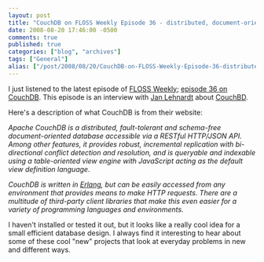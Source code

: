 ```yaml
---
layout: post
title: "CouchDB on FLOSS Weekly Episode 36 - distributed, document-oriented, RESTful database"
date: 2008-08-20 17:46:00 -0500
comments: true
published: true
categories: ["blog", "archives"]
tags: ["General"]
alias: ["/post/2008/08/20/CouchDB-on-FLOSS-Weekly-Episode-36-distributed-document-oriented-RESTful-database", "/post/2008/08/20/couchdb-on-floss-weekly-episode-36-distributed-document-oriented-restful-database"]
---
```

<!-- more -->
<p>
I just listened to the latest episode of <a href="http://twit.tv/FLOSS">FLOSS Weekly</a>; <a href="http://twit.tv/floss36">episode 36 on CouchDB</a>. This episode is an interview with <a href="http://jan.prima.de/">Jan Lehnardt</a> about <a href="http://incubator.apache.org/couchdb/">CouchBD</a>.
</p>
<p>
Here&#39;s a description of what CouchDB is from their website:
</p>
<p>
<em>Apache CouchDB is a distributed, fault-tolerant and schema-free
document-oriented database accessible via a RESTful HTTP/JSON API. Among other
features, it provides robust, incremental replication with bi-directional
conflict detection and resolution, and is queryable and indexable using a
table-oriented view engine with JavaScript acting as the default view
definition language.</em>
</p>
<p>
<em>CouchDB is written in <a href="http://erlang.org/">Erlang</a>, but can be easily accessed from any
environment that provides means to make HTTP requests. There are a multitude of
third-party client libraries that make this even easier for a variety of
programming languages and environments.</em>
</p>
<p>
I haven&#39;t installed or tested it out, but it looks like a really cool idea for a small efficient database design. I always find it interesting to hear about some of these cool &quot;new&quot; projects that look at everyday problems in new and different ways. 
</p>

